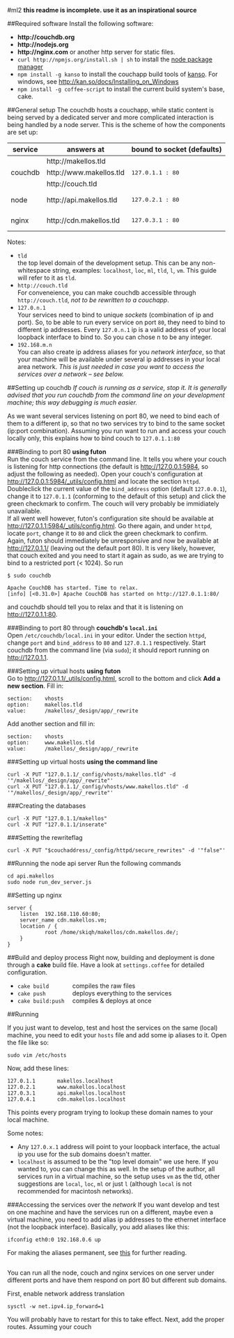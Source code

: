 #ml2
__this readme is incomplete. use it as an inspirational source__

##Required software
Install the following software:

* __http://couchdb.org__ 
* __http://nodejs.org__
* __http://nginx.com__ or another http server for static files.
* `curl http://npmjs.org/install.sh | sh` to install the [node package manager](__http://npmjs.org__)
* `npm install -g kanso` to install the couchapp build tools of [kanso](__http://kan.so__). For windows,
see http://kan.so/docs/Installing_on_Windows
* `npm install -g coffee-script` to install the current build system's base, cake.

##General setup
The couchdb hosts a couchapp, while static content is being served by a dedicated
server and more complicated interaction is being handled by a node server. 
This is the scheme of how the components are set up:

<table>  
    <thead>
        <tr><th>service</th><th>answers at</th><th>bound to socket (defaults)</th></tr>
    </thead>
    <tbody>
        <tr><td rowspan="3">couchdb</td>
            <td>http://makellos.tld</td>
            <td rowspan="3"><pre>127.0.1.1 : 80</pre></td>
        </tr>
        <tr><td>http://www.makellos.tld</td></tr>
        <tr><td>http://couch.tld</td></tr>
        <tr><td>node</td>
            <td>http://api.makellos.tld</td>
            <td><pre>127.0.2.1 : 80</pre></td>
        </tr>
        <tr><td>nginx</td>
            <td>http://cdn.makellos.tld</td>
            <td><pre>127.0.3.1 : 80</pre></td>
        </tr>
    </tbody>

</table>

Notes: 
* `tld`  
the top level domain of the development setup. This can be any non-whitespace string, examples: 
`localhost`, `loc`, `ml`, `tld`, `l`, `vm`. This guide will refer to it as `tld`.
* `http://couch.tld`  
For conveneience, you can make couchdb accessible through `http://couch.tld`, _not to be rewritten
to a couchapp_.
* `127.0.n.1`  
Your services need to bind to unique _sockets_ (combination of ip and port).
So, to be able to run every service on port `80`, they need to bind to different ip addresses. Every 
`127.0.n.1` ip is a valid address of your local loopback interface to bind to. So you can chose n to be 
any integer.
* `192.168.m.n`  
You can also create ip address aliases for you _network interface_, so that your 
machine will be available under several ip addresses in your local area network. 
_This is just needed in case you want to access the services over a network – see below._

##Setting up couchdb
_If couch is running as a service, stop it. It is generally advised that you run couchdb from
the command line on your development machine; this way debugging is much easier._
  
As we want several services listening on port 80, we need to bind each of them to a 
different ip, so that no two services try to bind to the same socket (ip:port combination).
Assuming you run want to run and access your couch locally only, this explains how to 
bind couch to `127.0.1.1:80`

###Binding to port 80 __using futon__  
Run the couch service from the command line. It tells you where your couch is listening for
http connections (the default is <http://127.0.0.1:5984>, so adjust the following as needed). 
Open your couch's configuration at <http://127.0.0.1:5984/_utils/config.html> and locate the 
section `httpd`. 
Doubleclick the current value of the `bind_address` option (default `127.0.0.1`), change it to 
`127.0.1.1` (conforming to the default of this setup) and click the green checkmark to confirm. 
The couch will very probably be immidiately unavailable.  
If all went well however, futon's configuration site should be available at 
<http://127.0.1.1:5984/_utils/config.html>. 
Go there again, and under `httpd`, locate `port`, change it to `80` and click the green 
checkmark to confirm. 
Again, futon should immediately be unresponsive and now be available at <http://127.0.1.1/> 
(leaving out the default port 80). It is very likely, however, that couch exited and you need 
to start it again as sudo, as we are trying to bind to a restricted port (< 1024). So run 

    $ sudo couchdb
    
    Apache CouchDB has started. Time to relax.
    [info] [<0.31.0>] Apache CouchDB has started on http://127.0.1.1:80/

and couchdb should tell you to relax and
that it is listening on <http://127.0.1.1:80>.

###Binding to port 80 through __couchdb's `local.ini`__  
Open `/etc/couchdb/local.ini` in your editor. Under the section `httpd`, change `port` and 
`bind_address` to `80` and `127.0.1.1` respectively. Start couchdb from the command line (via `sudo`);
it should report running on <http://127.0.1.1>.

###Setting up virtual hosts __using futon__  
Go to <http://127.0.1.1/_utils/config.html>, scroll to the bottom and click __Add a new section__. 
Fill in:

    section:    vhosts
    option:     makellos.tld
    value:      /makellos/_design/app/_rewrite
    
Add another section and fill in:

    section:    vhosts
    option:     www.makellos.tld
    value:      /makellos/_design/app/_rewrite

###Setting up virtual hosts __using the command line__  

    curl -X PUT "127.0.1.1/_config/vhosts/makellos.tld" -d '"/makellos/_design/app/_rewrite"'
    curl -X PUT "127.0.1.1/_config/vhosts/www.makellos.tld" -d '"/makellos/_design/app/_rewrite"'

###Creating the databases

    curl -X PUT "127.0.1.1/makellos"
    curl -X PUT "127.0.1.1/inserate"

###Setting the rewriteflag

    curl -X PUT "$couchaddress/_config/httpd/secure_rewrites" -d '"false"'

##Running the node api server
Run the following commands

    cd api.makellos
    sudo node run_dev_server.js
    
##Setting up nginx

    server {
        listen  192.168.110.60:80;
        server_name cdn.makellos.vm;
        location / {
                root /home/skiqh/makellos/cdn.makellos.de/;
        }
    }

##Build and deploy process
Right now, building and deployment is done through a __cake__ build file. Have a look at `settings.coffee` 
for detailed configuration. 

* `cake build       ` compiles the raw files
* `cake push        ` deploys everything to the services
* `cake build:push  ` compiles & deploys at once



##Running

If you just want to develop, test and host the services on the same (local) machine, 
you need to edit your `hosts` file and add some ip aliases to it. Open the file like so:

    sudo vim /etc/hosts

Now, add these lines:

    127.0.1.1       makellos.localhost
    127.0.2.1       www.makellos.localhost
    127.0.3.1       api.makellos.localhost
    127.0.4.1       cdn.makellos.localhost

This points every program trying to lookup these domain names to your local machine. 

Some notes: 

* Any `127.0.x.1` address will point to your loopback interface, the actual 
ip you use for the sub domains doesn't matter.
* `localhost` is assumed to be the "top level domain" we use here. If you wanted to, 
you can change this as well. In the setup of the author, all services run in a virtual machine,
so the setup uses `vm` as the tld, other suggestions are `local`, `loc`, `ml` 
or just `l` (although `local` is not recommended for macintosh networks).


###Accessing the services over the _network_
If you want develop and test on one machine and have the services run on a different, 
maybe even a virtual machine, you need to add alias ip addresses to the ethernet interface 
(not the loopback interface). Basically, you add aliases like this:

    ifconfig eth0:0 192.168.0.6 up
    
For making the aliases permanent, see [this](http://www.cyberciti.biz/faq/linux-creating-or-adding-new-network-alias-to-a-network-card-nic/)
for further reading. 

##
You can run all the node, couch and nginx services on one server under different ports and 
have them respond on port 80 but different sub domains.

First, enable network address translation

    sysctl -w net.ipv4.ip_forward=1
    
You will probably have to restart for this to take effect.
Next, add the proper routes. Assuming your couch 








